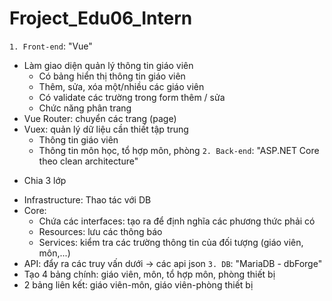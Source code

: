 # Froject_Edu06_Intern
`1. Front-end`: "Vue"
- Làm giao diện quản lý thông tin giáo viên
  + Có bảng hiển thị thông tin giáo viên
  + Thêm, sửa, xóa một/nhiều các giáo viên
  + Có validate các trường trong form thêm / sửa
  + Chức năng phân trang
- Vue Router: chuyển các trang (page)
- Vuex: quản lý dữ liệu cần thiết tập trung
  + Thông tin giáo viên
  + Thông tin môn học, tổ hợp môn, phòng
`2. Back-end`: "ASP.NET Core theo clean architecture"
* Chia 3 lớp
- Infrastructure: Thao tác với DB
- Core:
  + Chứa các interfaces: tạo ra để định nghĩa các phương thức phải có
  + Resources: lưu các thông báo
  + Services: kiểm tra các trường thông tin của đối tượng (giáo viên, môn,...)
- API: đẩy ra các truy vấn dưới -> các api json
`3. DB`: "MariaDB - dbForge"
- Tạo 4 bảng chính: giáo viên, môn, tổ hợp môn, phòng thiết bị
- 2 bảng liên kết: giáo viên-môn, giáo viên-phòng thiết bị
